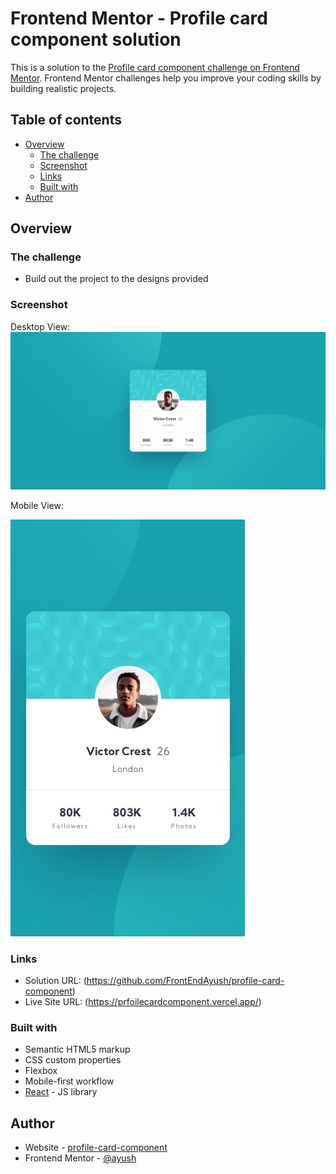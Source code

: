 # Frontend Mentor - Profile card component solution

This is a solution to the [Profile card component challenge on Frontend Mentor](https://www.frontendmentor.io/challenges/profile-card-component-cfArpWshJ). Frontend Mentor challenges help you improve your coding skills by building realistic projects. 

## Table of contents

- [Overview](#overview)
  - [The challenge](#the-challenge)
  - [Screenshot](#screenshot)
  - [Links](#links)
  - [Built with](#built-with)
- [Author](#author)




## Overview

### The challenge

- Build out the project to the designs provided

### Screenshot


Desktop View:
![Desktopp View](https://raw.githubusercontent.com/FrontEndAyush/profile-card-component/refs/heads/main/src/design/desktop-design.jpg)

Mobile View:

![Mobile View](https://raw.githubusercontent.com/FrontEndAyush/profile-card-component/refs/heads/main/src/design/mobile-design.jpg)
### Links

- Solution URL: (https://github.com/FrontEndAyush/profile-card-component)
- Live Site URL: (https://prfoilecardcomponent.vercel.app/)



### Built with

- Semantic HTML5 markup
- CSS custom properties
- Flexbox
- Mobile-first workflow
- [React](https://reactjs.org/) - JS library

## Author

- Website - [profile-card-component](https://prfoilecardcomponent.vercel.app/)
- Frontend Mentor - [@ayush](https://www.frontendmentor.io/profile/FrontEndAyush)


